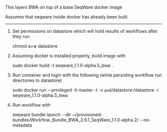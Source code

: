 This layers BWA on top of a base SeqWare docker image

Assumes that seqware inside docker has already been built. 

---------------------------------------------------------------

1. Set permissions on datastore which will hold results of workflows after they run

    chmod a+w datastore

2. Assuming docker is installed properly, build image with 

    sudo docker build  -t seqware_1.1.0-alpha.5_bwa .

3. Run container and login with the following (while persisting workflow run directories to datastore)
 
    sudo docker run --privileged -h master -t -v `pwd`/datastore:/datastore  -i seqware_1.1.0-alpha.5_bwa

4. Run workflow with 

    seqware bundle launch --dir ~/provisioned-bundles/Workflow_Bundle_BWA_2.6.1_SeqWare_1.1.0-alpha.2/ --no-metadata
